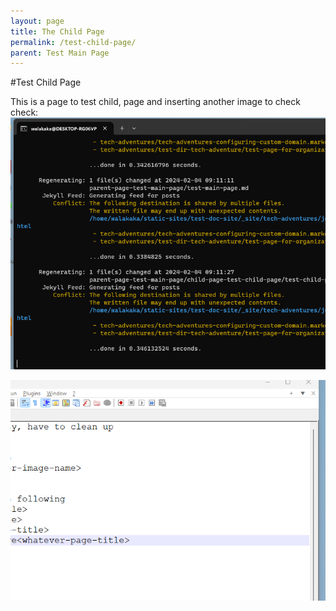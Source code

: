 ```yaml
---
layout: page
title: The Child Page
permalink: /test-child-page/
parent: Test Main Page
---
```


#Test Child Page


This is a page to test child, page and inserting another image to check check:
![Alt text](/parent-page-test-main-page/child-page-test-child-page/test-child-page-image.png)


![Alt text](/parent-page-test-main-page/child-page-test-child-page/test-second-child-page-image.png)